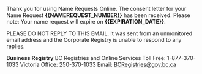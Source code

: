 Thank you for using Name Requests Online. The consent letter for your Name Request **{{NAMEREQUEST_NUMBER}}** has been received. Please note: Your name request will expire on **{{EXPIRATION_DATE}}**.

PLEASE DO NOT REPLY TO THIS EMAIL. It was sent from an unmonitored email address and the Corporate Registry is unable to respond to any replies.

**Business Registry**
BC Registries and Online Services
Toll Free: 1-877-370-1033
Victoria Office: 250-370-1033
Email: [BCRegistries@gov.bc.ca](BCRegistries@gov.bc.ca)